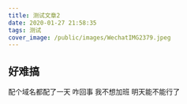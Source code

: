 ```yaml
---
title: 测试文章2
date: 2020-01-27 21:58:35
tags: 测试
cover_image: /public/images/WechatIMG2379.jpeg
---
```


## 好难搞

配个域名都配了一天 咋回事
我不想加班
明天能不能行了
